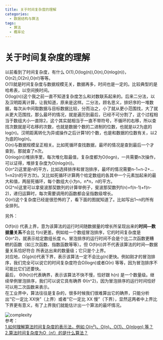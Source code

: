 ```yaml
---
title: 关于时间复杂度的理解
categories:
  - 数据结构与算法
tags:
  - 算法
  - 概率论
---
```


# 关于时间复杂度的理解

以前看到了时间复杂度，有什么 O(1),O(log(n)),O(n),O(nlog(n))，O(n2),O(2n),O(n!)等等。<br/> O(1)就是时间复杂度与数据规模无关，数据再多，时间也是一定的。比较典型的是哈希表，以空间换时间。<br/> O(log(n))这个我之前一直不知道复杂度怎么和对数联系起来的。后来二分法，以及汉明距离计算，让我知道，原来是这样。二分法，顾名思义，排好序的一堆数据，每次从中间取数据与目标数据比较，分而治之，小了就从更小范围找，大了就从更大范围找，那么最坏的情况，就是遍历到最后，已经不可分割了，这个过程相当于数组大小一直除2，这个其实就相当于一直不带符号，不循环的右移，所以查找次数就是可右移的次数，也就是数据个数的二进制的位数，也就是以2为底的log(n)。汉明距离转化为异或操作之后计算1的个数，也是和数据的位数有关，以2为底的log(n)。<br/> O(n)与数据规模呈正相关。比如死循环查找数据，最坏的情况是查到最后一个才查到，那就查了n次。<br/> O(nlog(n))堆排序里，每次堆化取最值，复杂度都为O(logn)，一共需要n次操作，可以证得，堆排复杂度为O(nlog(n))。<br/> O(n^2)这里是n的平方，比如选择排序和冒泡排序，最坏的情况需要n-1+n-2+…1=n2(n的平方次)。又比如死循环计算两个给定数组的各其中一个元素加起来的最大和值，两层死循环，每个数组大小为n，n*n，n的平方。<br/> O(2^n)这里可以拿斐波那契数列的计算举例子，斐波那契数列f(n)=f(n-1)+f(n-2)，递归运算时，每次需要调用的函数都会呈指数级增长。<br/> O(n!)这个复杂度已经是很恐怖的了，看下面的图就知道了。比如写出1~n的所有全排列。

另外：

> 
O(f(n)) 代表上界，意为该算法的运行时间随数据量的增长所呈现出来的**时间—数据量关系**不会比 f(n)更差。例如给一个数组冒泡排序，它的时间复杂度是 O(n^2)，就表示给定数组长度 n，冒泡排序的运行时间不会是个比二次函数更糟糕的函数（如三次函数、指数函数等等）。但 O(f(n))并不代表该算法的时间—数据量关系恰好符合 所表达出来的数量级；它只是个上界。<br/> 对应地，Ω(g(n))代表下界，表示该算法一定不会比g(n)更快。例如刚才的冒泡排序，我们完全可以说它的时间复杂度符合Ω(logn)或者Ω(n) 等等，因为冒泡排序不可能比它们还要快。<br/> 最后， Θ(h(n))代表确界，表示该算法不快不慢，恰好跟 h(n) 是一个数量级。继续举例冒泡排序，我们可以说它具有确界 Θ(n^2)，因为冒泡排序的运行时间恰好可以用二次函数来表示。<br/> 在工业界中，算法往往是复杂的，很多时候我们很难算出它的确界，只能分析出“它一定比 XX快”（上界）或者“它一定比 XX 慢”（下界），显然这两者中上界比下界更有意义，有了上界我们就能估计出一个算法的最坏情况。


<img alt="complexity" src="https://img-blog.csdnimg.cn/8e03faa70c1146b48b379e04b8cdea00.png?x-oss-process=image/watermark,type_ZHJvaWRzYW5zZmFsbGJhY2s,shadow_50,text_Q1NETiBA6aaZ6JWJ5Ymy6I2J5py6,size_20,color_FFFFFF,t_70,g_se,x_16#pic_center"/><br/> 参考：<br/> [1.如何理解算法时间复杂度的表示法，例如 O(n²)、O(n)、O(1)、O(nlogn) 等？](https://www.zhihu.com/question/21387264/answer/422740592)<br/> [2.算法时间复杂度为O（n!）的是什么算法？](https://www.zhihu.com/question/51497321)
